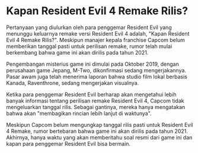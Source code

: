 
# Kapan Resident Evil 4 Remake Rilis? 

Pertanyaan yang diulurkan oleh para penggemar Resident Evil yang menunggu keluarnya remake versi Resident Evil 4 adalah, "Kapan Resident Evil 4 Remake Rilis?". Meskipun manajer kepala franchise Capcom belum memberikan tanggal pasti untuk perilisan remake, rumor telah mulai berkembang bahwa game ini akan dirilis pada tahun 2021. 

Pengembangan misterius game ini dimulai pada Oktober 2019, dengan perusahaan game Jepang, M-Two, dikonfirmasi sedang mengerjakannya. Pasar awam juga telah menerima laporan bahwa studio film lokal berbasis Kanada, Raventhrone, sedang mengerjakan visualnya. 

Ketika para penggemar Resident Evil berharap akan mengetahui lebih banyak informasi tentang perilisan remake Resident Evil 4, Capcom tidak mengeluarkan tanggal rilis. Sebagai gantinya, mereka hanya mengatakan bahwa akan "membagikan rincian lebih lanjut di waktunya". 

Meskipun Capcom belum mengungkap tanggal rilis pasti untuk Resident Evil 4 Remake, rumor bertebaran bahwa game ini akan dirilis pada tahun 2021. Akhirnya, hanya waktu yang akan memberitahu soal resmi dari game ini dan kapan para penggemar Resident Evil bisa bermain.